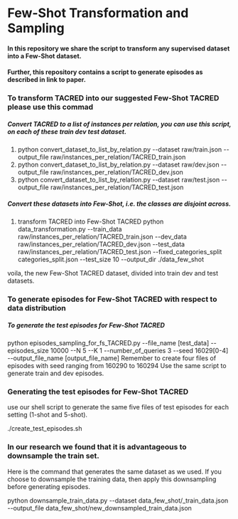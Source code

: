 # Few-Shot Transformation and Sampling 
#### In this repository we share the script to transform any supervised dataset into a Few-Shot dataset. 
#### Further, this repository contains a script to generate episodes as described in link to paper.

### To transform TACRED into our suggested Few-Shot TACRED please use this commad
##### Convert TACRED to a list of instances per relation, you can use this script, on each of these train dev test dataset.

1. python convert_dataset_to_list_by_relation.py --dataset raw/train.json --output_file raw/instances_per_relation/TACRED_train.json
2. python convert_dataset_to_list_by_relation.py --dataset raw/dev.json --output_file raw/instances_per_relation/TACRED_dev.json
3. python convert_dataset_to_list_by_relation.py --dataset raw/test.json --output_file raw/instances_per_relation/TACRED_test.json

##### Convert these datasets into Few-Shot, i.e. the classes are disjoint across.

1. transform TACRED into Few-Shot TACRED 
python data_transformation.py --train_data raw/instances_per_relation/TACRED_train.json --dev_data raw/instances_per_relation/TACRED_dev.json --test_data raw/instances_per_relation/TACRED_test.json --fixed_categories_split categories_split.json --test_size 10 --output_dir ./data_few_shot

voila, the new Few-Shot TACRED dataset, divided into train dev and test datasets.



### To generate episodes for Few-Shot TACRED with respect to data distribution

##### To generate the test episodes for Few-Shot TACRED 
python episodes_sampling_for_fs_TACRED.py --file_name [test_data] --episodes_size 10000 --N 5 --K 1 --number_of_queries 3 --seed 16029[0-4] --output_file_name [output_file_name] 
Remember to create four files of episodes with seed ranging from 160290 to 160294
Use the same script to generate train and dev episodes. 

### Generating the test episodes for Few-Shot TACRED
use our shell script to generate the same five files of test episodes for each setting (1-shot and 5-shot). 

./create_test_episodes.sh

### In our research we found that it is advantageous to downsample the train set. 
Here is the command that generates the same dataset as we used. If you choose to downsample the training data, then apply
this downsampling before generating episodes.

python downsample_train_data.py --dataset data_few_shot/_train_data.json --output_file data_few_shot/new_downsampled_train_data.json   

 